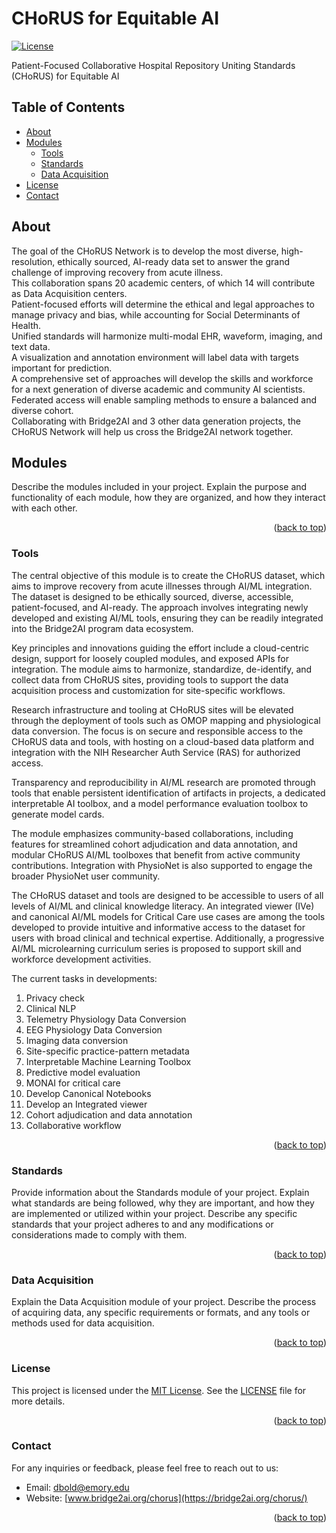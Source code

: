<a name="readme-top"></a>

# CHoRUS for Equitable AI
[![License](https://img.shields.io/badge/license-MIT-blue.svg)](https://opensource.org/licenses/MIT)

Patient-Focused Collaborative Hospital Repository Uniting Standards (CHoRUS) for Equitable AI

## Table of Contents

- [About](#about)
- [Modules](#modules)
  - [Tools](#tools)
  - [Standards](#standards)
  - [Data Acquisition](#data-acquisition)
- [License](#license)
- [Contact](#contact)


## About
The goal of the CHoRUS Network is to develop the most diverse, high-resolution, ethically sourced, AI-ready data set to answer the grand challenge of improving recovery from acute illness.
<br/>
This collaboration spans 20 academic centers, of which 14 will contribute as Data Acquisition centers.
<br/>
Patient-focused efforts will determine the ethical and legal approaches to manage privacy and bias, while accounting for Social Determinants of Health.
<br/>
Unified standards will harmonize multi-modal EHR, waveform, imaging, and text data.
<br/>
A visualization and annotation environment will label data with targets important for prediction.
<br/>
A comprehensive set of approaches will develop the skills and workforce for a next generation of diverse academic and community AI scientists.
<br/>
Federated access will enable sampling methods to ensure a balanced and diverse cohort.
<br/>
Collaborating with Bridge2AI and 3 other data generation projects, the CHoRUS Network will help us cross the Bridge2AI network together.

## Modules

Describe the modules included in your project. Explain the purpose and functionality of each module, how they are organized, and how they interact with each other.
<p align="right">(<a href="#readme-top">back to top</a>)</p>

### Tools

The central objective of this module is to create the CHoRUS dataset, which aims to improve recovery from acute illnesses through AI/ML integration. The dataset is designed to be ethically sourced, diverse, accessible, patient-focused, and AI-ready. The approach involves integrating newly developed and existing AI/ML tools, ensuring they can be readily integrated into the Bridge2AI program data ecosystem.

Key principles and innovations guiding the effort include a cloud-centric design, support for loosely coupled modules, and exposed APIs for integration. The module aims to harmonize, standardize, de-identify, and collect data from CHoRUS sites, providing tools to support the data acquisition process and customization for site-specific workflows.

Research infrastructure and tooling at CHoRUS sites will be elevated through the deployment of tools such as OMOP mapping and physiological data conversion. The focus is on secure and responsible access to the CHoRUS data and tools, with hosting on a cloud-based data platform and integration with the NIH Researcher Auth Service (RAS) for authorized access.

Transparency and reproducibility in AI/ML research are promoted through tools that enable persistent identification of artifacts in projects, a dedicated interpretable AI toolbox, and a model performance evaluation toolbox to generate model cards.

The module emphasizes community-based collaborations, including features for streamlined cohort adjudication and data annotation, and modular CHoRUS AI/ML toolboxes that benefit from active community contributions. Integration with PhysioNet is also supported to engage the broader PhysioNet user community.

The CHoRUS dataset and tools are designed to be accessible to users of all levels of AI/ML and clinical knowledge literacy. An integrated viewer (IVe) and canonical AI/ML models for Critical Care use cases are among the tools developed to provide intuitive and informative access to the dataset for users with broad clinical and technical expertise. Additionally, a progressive AI/ML microlearning curriculum series is proposed to support skill and workforce development activities.

The current tasks in developments: 
1. Privacy check
2. Clinical NLP
3. Telemetry Physiology Data Conversion
4. EEG Physiology Data Conversion
5. Imaging data conversion
6. Site-specific practice-pattern metadata
7. Interpretable Machine Learning Toolbox
8. Predictive model evaluation
9. MONAI for critical care
10. Develop Canonical Notebooks
11. Develop an Integrated viewer
12. Cohort adjudication and data annotation
13. Collaborative workflow

<p align="right">(<a href="#readme-top">back to top</a>)</p>

### Standards

Provide information about the Standards module of your project. Explain what standards are being followed, why they are important, and how they are implemented or utilized within your project. Describe any specific standards that your project adheres to and any modifications or considerations made to comply with them.
<p align="right">(<a href="#readme-top">back to top</a>)</p>

### Data Acquisition

Explain the Data Acquisition module of your project. Describe the process of acquiring data, any specific requirements or formats, and any tools or methods used for data acquisition.
<p align="right">(<a href="#readme-top">back to top</a>)</p>

### License

This project is licensed under the [MIT License](https://opensource.org/licenses/MIT). See the [LICENSE](LICENSE) file for more details.
<p align="right">(<a href="#readme-top">back to top</a>)</p>

### Contact

For any inquiries or feedback, please feel free to reach out to us:

- Email: [dbold@emory.edu](mailto:delgersuren.bold@emory.edu) 
- Website: [www.bridge2ai.org/chorus](https://bridge2ai.org/chorus/)
<p align="right">(<a href="#readme-top">back to top</a>)</p>

